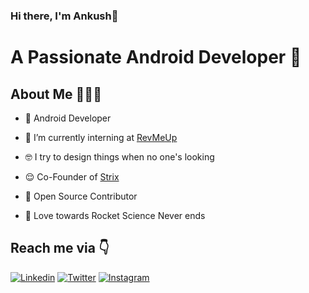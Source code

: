 <!--
**ankushmundhra/ankushmundhra** is a ✨ _special_ ✨ repository because its `README.md` (this file) appears on your GitHub profile.

Here are some ideas to get you started:

- 🔭 I’m currently working on ...
- 🌱 I’m currently learning ...
- 👯 I’m looking to collaborate on ...
- 🤔 I’m looking for help with ...
- 💬 Ask me about ...
- 📫 How to reach me: ...
- 😄 Pronouns: ...
- ⚡ Fun fact: ...
-->

### Hi there, I'm Ankush👋


# A Passionate Android Developer 🚀 

## About Me 🤷🏻‍♂️

* 📱 Android Developer

* 🔭 I’m currently interning at [RevMeUp](https://play.google.com/store/apps/details?id=com.revmeup.shashagarwal.mysqldemo&hl=en_US)

* 🤓 I try to design things when no one's looking

* 😌 Co-Founder of [Strix](http://strix.co.in/)

* 📝 Open Source Contributor

* 🚀 Love towards Rocket Science Never ends

## 


## Reach me via 👇

[![Linkedin](https://img.shields.io/badge/LinkedIn-blue.svg?style=for-the-badge&logo=linkedin)](https://www.linkedin.com/in/ankush9040/)
[![Twitter](https://img.shields.io/badge/Twitter-skyblue.svg?style=for-the-badge&logo=twitter)](https://twitter.com/ankushmundhra15)
[![Instagram](https://img.shields.io/badge/Instagram-gray.svg?style=for-the-badge&logo=instagram)](https://www.instagram.com/ankush_mundhra/)
